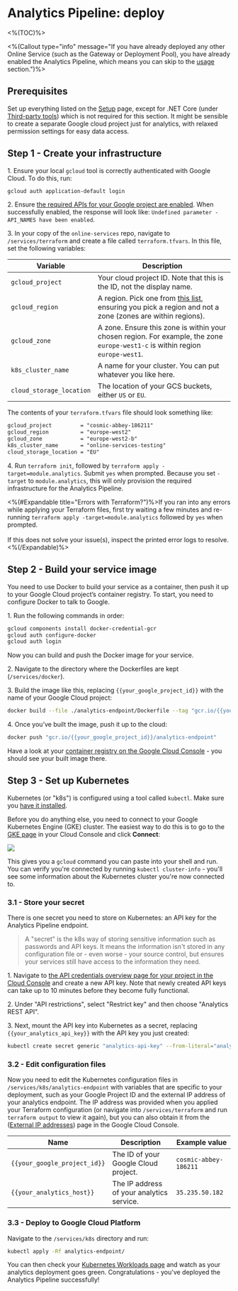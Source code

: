 # Analytics Pipeline: deploy
<%(TOC)%>

<%(Callout type="info" message="If you have already deployed any other Online Service (such as the Gateway or Deployment Pool), you have already enabled the Analytics Pipeline, which means you can skip to the [usage]({{urlRoot}}/content/services-packages/analytics-pipeline/usage) section.")%>

## Prerequisites

Set up everything listed on the [Setup]({{urlRoot}}/content/get-started/setup) page, except for .NET Core (under [Third-party tools]({{urlRoot}}/content/get-started/setup#third-party-tools)) which is not required for this section. It might be sensible to create a separate Google cloud project just for analytics, with relaxed permission settings for easy data access.

## Step 1 - Create your infrastructure

1\. Ensure your local `gcloud` tool is correctly authenticated with Google Cloud. To do this, run:
```sh
gcloud auth application-default login
```

2\. Ensure [the required APIs for your Google project are enabled](https://console.cloud.google.com/flows/enableapi?apiid=serviceusage.googleapis.com,servicemanagement.googleapis.com,servicecontrol.googleapis.com,endpoints.googleapis.com,container.googleapis.com,cloudresourcemanager.googleapis.com,iam.googleapis.com,cloudfunctions.googleapis.com,dataflow.googleapis.com). When successfully enabled, the response will look like: `Undefined parameter - API_NAMES have been enabled`.

3\. In your copy of the `online-services` repo, navigate to `/services/terraform` and create a file called `terraform.tfvars`. In this file, set the following variables:

| Variable | Description |
|----------|-------------|
| `gcloud_project` | Your cloud project ID. Note that this is the ID, not the display name. |
| `gcloud_region` | A region. Pick one from [this list](https://cloud.google.com/compute/docs/regions-zones/#available), ensuring you pick a region and not a zone (zones are within regions). |
| `gcloud_zone` | A zone. Ensure this zone is within your chosen region. For example, the zone `europe-west1-c` is within region `europe-west1`. |
| `k8s_cluster_name` | A name for your cluster. You can put whatever you like here. |
| `cloud_storage_location` | The location of your GCS buckets, either `US` or `EU`. |

The contents of your `terraform.tfvars` file should look something like:

```txt
gcloud_project         = "cosmic-abbey-186211"
gcloud_region          = "europe-west2"
gcloud_zone            = "europe-west2-b"
k8s_cluster_name       = "online-services-testing"
cloud_storage_location = "EU"
```

4\. Run `terraform init`, followed by `terraform apply -target=module.analytics`. Submit `yes` when prompted. Because you set `-target` to `module.analytics`, this will only provision the required infrastructure for the Analytics Pipeline.

<%(#Expandable title="Errors with Terraform?")%>If you ran into any errors while applying your Terraform files, first try waiting a few minutes and re-running `terraform apply -target=module.analytics` followed by `yes` when prompted.<br/><br/>
If this does not solve your issue(s), inspect the printed error logs to resolve.
<%(/Expandable)%>

## Step 2 - Build your service image

You need to use Docker to build your service as a container, then push it up to your Google Cloud project’s container registry. To start, you need to configure Docker to talk to Google.

1\. Run the following commands in order:

```sh
gcloud components install docker-credential-gcr
gcloud auth configure-docker
gcloud auth login
```

Now you can build and push the Docker image for your service.

2\. Navigate to the directory where the Dockerfiles are kept (`/services/docker`).

3\. Build the image like this, replacing `{{your_google_project_id}}` with the name of your Google Cloud project:

```sh
docker build --file ./analytics-endpoint/Dockerfile --tag "gcr.io/{{your_google_project_id}}/analytics-endpoint" ..
```
4\. Once you’ve built the image, push it up to the cloud:

```sh
docker push "gcr.io/{{your_google_project_id}}/analytics-endpoint"
```

Have a look at your [container registry on the Google Cloud Console](https://console.cloud.google.com/gcr) - you should see your built image there.

## Step 3 - Set up Kubernetes

Kubernetes (or "k8s") is configured using a tool called `kubectl`. Make sure you [have it installed]({{urlRoot}}/content/get-started/setup#third-party-tools).

Before you do anything else, you need to connect to your Google Kubernetes Engine (GKE) cluster. The easiest way to do this is to go to the [GKE page](https://console.cloud.google.com/kubernetes/list) in your Cloud Console and click **Connect**:

![]({{assetRoot}}img/services-packages/analytics-pipeline/gke-connect.png)

This gives you a `gcloud` command you can paste into your shell and run. You can verify you're connected by running `kubectl cluster-info` - you'll see some information about the Kubernetes cluster you're now connected to.

### 3.1 - Store your secret

There is one secret you need to store on Kubernetes: an API key for the Analytics Pipeline endpoint.

> A "secret" is the k8s way of storing sensitive information such as passwords and API keys. It means the information isn't stored in any configuration file or - even worse - your source control, but ensures your services still have access to the information they need.

1\. Navigate to [the API credentials overview page for your project in the Cloud Console](https://console.cloud.google.com/apis/credentials) and create a new API key. Note that newly created API keys can take up to 10 minutes before they become fully functional.

2\. Under "API restrictions", select "Restrict key" and then choose "Analytics REST API".

3\. Next, mount the API key into Kubernetes as a secret, replacing `{{your_analytics_api_key}}` with the API key you just created:

```sh
kubectl create secret generic "analytics-api-key" --from-literal="analytics-api-key={{your_analytics_api_key}}"
```

### 3.2 - Edit configuration files

Now you need to edit the Kubernetes configuration files in `/services/k8s/analytics-endpoint` with variables that are specific to your deployment, such as your Google Project ID and the external IP address of your analytics endpoint. The IP address was provided when you applied your Terraform configuration (or navigate into `/services/terraform` and run `terraform output` to view it again), but you can also obtain it from the ([External IP addresses](https://console.cloud.google.com/networking/addresses/list)) page in the Google Cloud Console.

| Name | Description | Example value |
|------|-------------|---------------|
| `{{your_google_project_id}}` | The ID of your Google Cloud project. | `cosmic-abbey-186211` |
| `{{your_analytics_host}}` | The IP address of your analytics service. | `35.235.50.182` |

### 3.3 - Deploy to Google Cloud Platform

Navigate to the `/services/k8s` directory and run:

```sh
kubectl apply -Rf analytics-endpoint/
```

You can then check your [Kubernetes Workloads page](https://console.cloud.google.com/kubernetes/workload) and watch as your analytics deployment goes green. Congratulations - you've deployed the Analytics Pipeline successfully!
